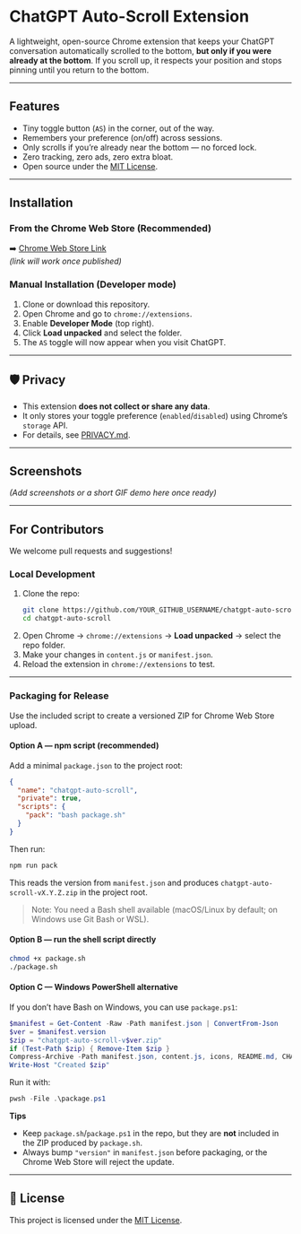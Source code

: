 # ChatGPT Auto-Scroll Extension

A lightweight, open-source Chrome extension that keeps your ChatGPT conversation automatically scrolled to the bottom, **but only if you were already at the bottom**. If you scroll up, it respects your position and stops pinning until you return to the bottom.

---

## Features
- Tiny toggle button (`AS`) in the corner, out of the way.
- Remembers your preference (on/off) across sessions.
- Only scrolls if you’re already near the bottom — no forced lock.
- Zero tracking, zero ads, zero extra bloat.
- Open source under the [MIT License](LICENSE).

---

## Installation

### From the Chrome Web Store (Recommended)
➡️ [Chrome Web Store Link](https://chrome.google.com/webstore/detail/chatgpt-auto-scroll/EXTENSION_ID)  
*(link will work once published)*

### Manual Installation (Developer mode)
1. Clone or download this repository.
2. Open Chrome and go to `chrome://extensions`.
3. Enable **Developer Mode** (top right).
4. Click **Load unpacked** and select the folder.
5. The `AS` toggle will now appear when you visit ChatGPT.

---

## 🛡️ Privacy
- This extension **does not collect or share any data**.
- It only stores your toggle preference (`enabled`/`disabled`) using Chrome’s `storage` API.
- For details, see [PRIVACY.md](PRIVACY.md).

---

## Screenshots
*(Add screenshots or a short GIF demo here once ready)*

---

## For Contributors

We welcome pull requests and suggestions!  

### Local Development
1. Clone the repo:
   ```bash
   git clone https://github.com/YOUR_GITHUB_USERNAME/chatgpt-auto-scroll.git
   cd chatgpt-auto-scroll
   ```
2. Open Chrome → `chrome://extensions` → **Load unpacked** → select the repo folder.
3. Make your changes in `content.js` or `manifest.json`.
4. Reload the extension in `chrome://extensions` to test.

---

### Packaging for Release

Use the included script to create a versioned ZIP for Chrome Web Store upload.

#### Option A — npm script (recommended)
Add a minimal `package.json` to the project root:

```json
{
  "name": "chatgpt-auto-scroll",
  "private": true,
  "scripts": {
    "pack": "bash package.sh"
  }
}
```

Then run:
```bash
npm run pack
```

This reads the version from `manifest.json` and produces `chatgpt-auto-scroll-vX.Y.Z.zip` in the project root.

> Note: You need a Bash shell available (macOS/Linux by default; on Windows use Git Bash or WSL).

#### Option B — run the shell script directly
```bash
chmod +x package.sh
./package.sh
```

#### Option C — Windows PowerShell alternative
If you don’t have Bash on Windows, you can use `package.ps1`:

```powershell
$manifest = Get-Content -Raw -Path manifest.json | ConvertFrom-Json
$ver = $manifest.version
$zip = "chatgpt-auto-scroll-v$ver.zip"
if (Test-Path $zip) { Remove-Item $zip }
Compress-Archive -Path manifest.json, content.js, icons, README.md, CHANGELOG.md, LICENSE, PRIVACY.md -DestinationPath $zip
Write-Host "Created $zip"
```

Run it with:
```powershell
pwsh -File .\package.ps1
```

**Tips**
- Keep `package.sh`/`package.ps1` in the repo, but they are **not** included in the ZIP produced by `package.sh`.
- Always bump `"version"` in `manifest.json` before packaging, or the Chrome Web Store will reject the update.

---

## 📜 License
This project is licensed under the [MIT License](LICENSE).
